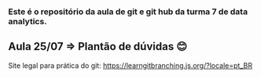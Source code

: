 ### Este é o repositório da aula de git e git hub da turma 7 de data analytics.

## Aula 25/07 => Plantão de dúvidas 😊

Site legal para prática do git:
https://learngitbranching.js.org/?locale=pt_BR

